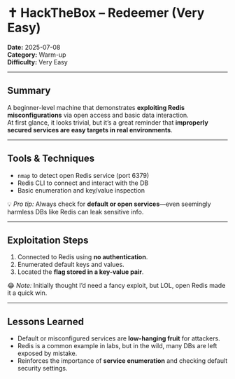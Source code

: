 # ✝️ HackTheBox – Redeemer (Very Easy)

**Date:** 2025-07-08  
**Category:** Warm-up  
**Difficulty:** Very Easy  

---

## Summary
A beginner-level machine that demonstrates **exploiting Redis misconfigurations** via open access and basic data interaction.  
At first glance, it looks trivial, but it’s a great reminder that **improperly secured services are easy targets in real environments**.

---

## Tools & Techniques
- `nmap` to detect open Redis service (port 6379)  
- Redis CLI to connect and interact with the DB  
- Basic enumeration and key/value inspection  

💡 *Pro tip:* Always check for **default or open services**—even seemingly harmless DBs like Redis can leak sensitive info.

---

## Exploitation Steps
1. Connected to Redis using **no authentication**.  
2. Enumerated default keys and values.  
3. Located the **flag stored in a key-value pair**.  

😂 *Note:* Initially thought I’d need a fancy exploit, but LOL, open Redis made it a quick win.

---

## Lessons Learned
- Default or misconfigured services are **low-hanging fruit** for attackers.  
- Redis is a common example in labs, but in the wild, many DBs are left exposed by mistake.  
- Reinforces the importance of **service enumeration** and checking default security settings.
